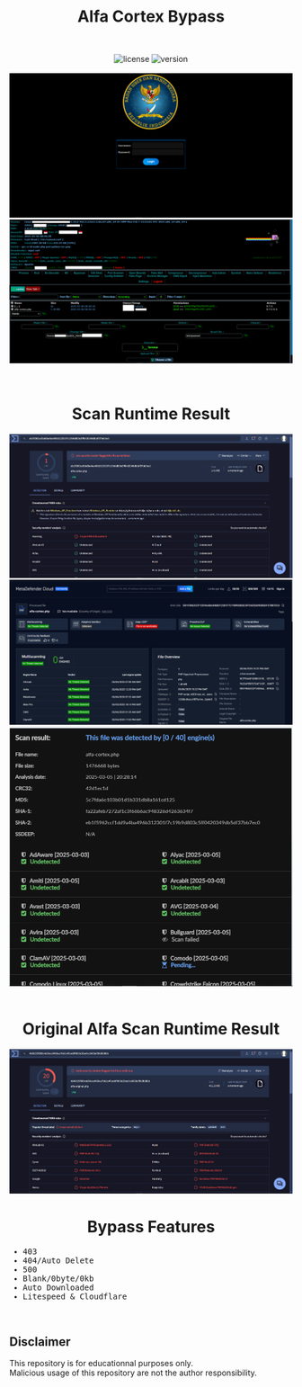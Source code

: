 <div align="center"><h1>Alfa Cortex Bypass</h1></h1></div>
<br>
<div align="center">
  
![license](https://img.shields.io/badge/LICENSE-GPL2.0-ebcb8b?style=flat-square)
![version](https://img.shields.io/badge/VERSION-1.0.0-a3be8c?style=flat-square)
<br>
<br>
<img src="https://raw.githubusercontent.com/vlain1337/Alfa-Cortex/refs/heads/main/img/login_gui.png">
<img src="https://raw.githubusercontent.com/vlain1337/Alfa-Cortex/refs/heads/main/img/main_ui.png">
</div>
<br>
<div align="center"><h1>Scan Runtime Result</h1></h1></div>
<div align="center">
<img src="https://raw.githubusercontent.com/vlain1337/Alfa-Cortex/refs/heads/main/img/scan_virustotal.png">
<img src="https://raw.githubusercontent.com/vlain1337/Alfa-Cortex/refs/heads/main/img/scan_metadefender.png">
<img src="https://raw.githubusercontent.com/vlain1337/Alfa-Cortex/refs/heads/main/img/scan_kleenscan.png">
</div>
<br>
<div align="center"><h1>Original Alfa Scan Runtime Result</h1></h1></div>
<div align="center">
<img src="https://raw.githubusercontent.com/vlain1337/Alfa-Cortex/refs/heads/main/img/scan_original-alfa_virustotal.png">
</div>
<div align="center"><h1>Bypass Features</h1></h1></div>
<samp>

* 403
* 404/Auto Delete
* 500
* Blank/0byte/0kb
* Auto Downloaded
* Litespeed & Cloudflare
  
</samp>
<br>

## Disclaimer

This repository is for educationnal purposes only.
<br>
Malicious usage of this repository are not the author responsibility.
